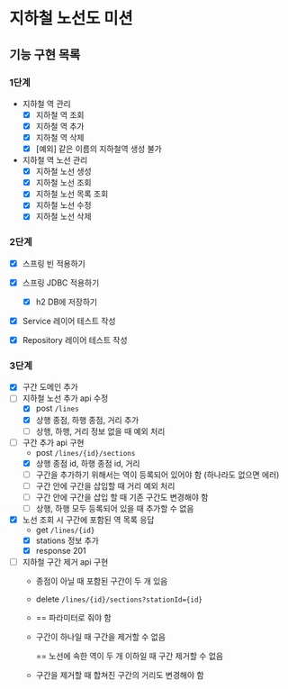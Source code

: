 # 지하철 노선도 미션

## 기능 구현 목록
### 1단계 
- 지하철 역 관리
    - [x] 지하철 역 조회
    - [x] 지하철 역 추가
    - [x] 지하철 역 삭제
    - [x] [예외] 같은 이름의 지하철역 생성 불가
- 지하철 역 노선 관리
    - [x] 지하철 노선 생성
    - [x] 지하철 노선 조회
    - [x] 지하철 노선 목록 조회
    - [x] 지하철 노선 수정
    - [x] 지하철 노선 삭제

### 2단계
- [x]  스프링 빈 적용하기
- [x] 스프링 JDBC 적용하기
    - [x] h2 DB에 저장하기
- [x] Service 레이어 테스트 작성
- [x] Repository 레이어 테스트 작성


### 3단계
- [x] 구간 도메인 추가
- [ ]  지하철 노선 추가 api 수정
    - [x] post `/lines`
    - [x] 상행 종점, 하행 종점, 거리 추가
    - [ ] 상행, 하행, 거리 정보 없을 때 예외 처리
- [ ]  구간 추가 api 구현
    - post `/lines/{id}/sections`
    - [x] 상행 종점 id, 하행 종점 id, 거리
    - [ ] 구간을 추가하기 위해서는 역이 등록되어 있어야 함 (하나라도 없으면 에러)
    - [ ] 구간 안에 구간을 삽입할 때 거리 예외 처리
    - [ ] 구간 안에 구간을 삽입 할 때 기존 구간도 변경해야 함
    - [ ] 상행, 하행 모두 등록되어 있을 때 추가할 수 없음
- [x]  노선 조회 시 구간에 포함된 역 목록 응답
    - get `/lines/{id}`
    - [x] stations 정보 추가
    - [x] response 201
- [ ]  지하철 구간 제거 api 구현
    - 종점이 아닐 때 포함된 구간이 두 개 있음
    - delete `/lines/{id}/sections?stationId={id}`
    - == 파라미터로 줘야 함
    - 구간이 하나일 때 구간을 제거할 수 없음
  
      == 노선에 속한 역이 두 개 이하일 때 구간 제거할 수 없음
    - 구간을 제거할 때 합쳐진 구간의 거리도 변경해야 함